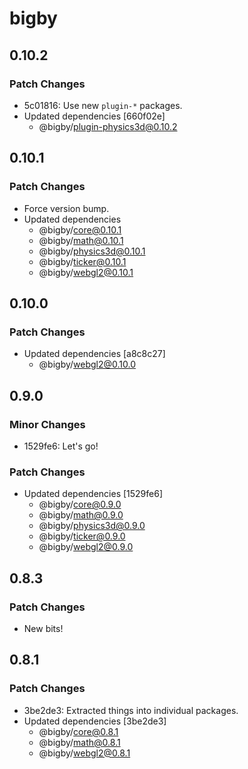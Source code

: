 # bigby

## 0.10.2

### Patch Changes

- 5c01816: Use new `plugin-*` packages.
- Updated dependencies [660f02e]
  - @bigby/plugin-physics3d@0.10.2

## 0.10.1

### Patch Changes

- Force version bump.
- Updated dependencies
  - @bigby/core@0.10.1
  - @bigby/math@0.10.1
  - @bigby/physics3d@0.10.1
  - @bigby/ticker@0.10.1
  - @bigby/webgl2@0.10.1

## 0.10.0

### Patch Changes

- Updated dependencies [a8c8c27]
  - @bigby/webgl2@0.10.0

## 0.9.0

### Minor Changes

- 1529fe6: Let's go!

### Patch Changes

- Updated dependencies [1529fe6]
  - @bigby/core@0.9.0
  - @bigby/math@0.9.0
  - @bigby/physics3d@0.9.0
  - @bigby/ticker@0.9.0
  - @bigby/webgl2@0.9.0

## 0.8.3

### Patch Changes

- New bits!

## 0.8.1

### Patch Changes

- 3be2de3: Extracted things into individual packages.
- Updated dependencies [3be2de3]
  - @bigby/core@0.8.1
  - @bigby/math@0.8.1
  - @bigby/webgl2@0.8.1
